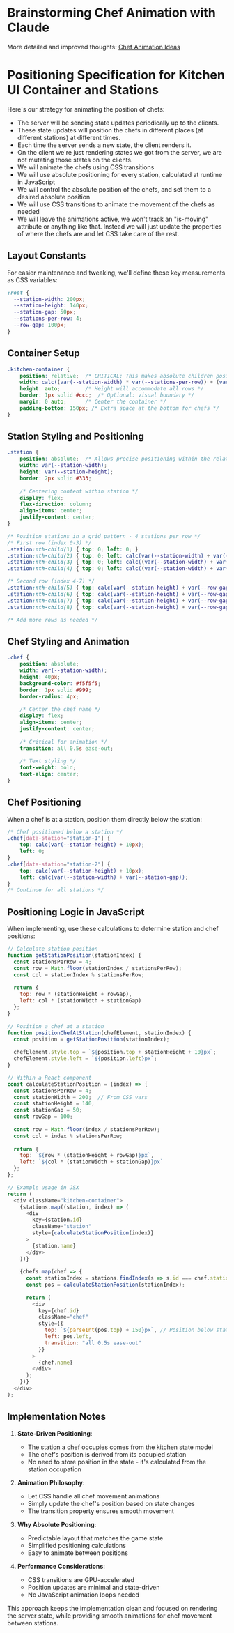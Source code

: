 # Brainstorming Chef Animation with Claude

More detailed and improved thoughts: [Chef Animation Ideas](https://claude.ai/share/fe5908af-987d-4247-9209-f1d8c72c7b24)


# Positioning Specification for Kitchen UI Container and Stations

Here's our strategy for animating the position of chefs:
* The server will be sending state updates periodically up to the clients.
* These state updates will position the chefs in different places (at different stations) at different times.
* Each time the server sends a new state, the client renders it.
* On the client we're just rendering states we got from the server, we are not mutating those states on the clients.
* We will animate the chefs using CSS transitions
* We will use absolute positioning for every station, calculated at runtime in JavaScript
* We will control the absolute position of the chefs, and set them to a desired absolute position
* We will use CSS transitions to animate the movement of the chefs as needed
* We will leave the animations active, we won't track an "is-moving" attribute or anything like that. Instead we will just update the properties of where the chefs are and let CSS take care of the rest.

## Layout Constants

For easier maintenance and tweaking, we'll define these key measurements as CSS variables:

```css
:root {
  --station-width: 200px;
  --station-height: 140px;
  --station-gap: 50px;
  --stations-per-row: 4;
  --row-gap: 100px;
}
```

## Container Setup
```css
.kitchen-container {
    position: relative;  /* CRITICAL: This makes absolute children position relative to this container */
    width: calc((var(--station-width) * var(--stations-per-row)) + (var(--station-gap) * (var(--stations-per-row) - 1)));
    height: auto;        /* Height will accommodate all rows */
    border: 1px solid #ccc;  /* Optional: visual boundary */
    margin: 0 auto;      /* Center the container */
    padding-bottom: 150px; /* Extra space at the bottom for chefs */
}
```

## Station Styling and Positioning
```css
.station {
    position: absolute;  /* Allows precise positioning within the relative container */
    width: var(--station-width);
    height: var(--station-height);
    border: 2px solid #333;
    
    /* Centering content within station */
    display: flex;
    flex-direction: column;
    align-items: center;
    justify-content: center;
}

/* Position stations in a grid pattern - 4 stations per row */
/* First row (index 0-3) */
.station:nth-child(1) { top: 0; left: 0; }
.station:nth-child(2) { top: 0; left: calc(var(--station-width) + var(--station-gap)); }
.station:nth-child(3) { top: 0; left: calc((var(--station-width) + var(--station-gap)) * 2); }
.station:nth-child(4) { top: 0; left: calc((var(--station-width) + var(--station-gap)) * 3); }

/* Second row (index 4-7) */
.station:nth-child(5) { top: calc(var(--station-height) + var(--row-gap)); left: 0; }
.station:nth-child(6) { top: calc(var(--station-height) + var(--row-gap)); left: calc(var(--station-width) + var(--station-gap)); }
.station:nth-child(7) { top: calc(var(--station-height) + var(--row-gap)); left: calc((var(--station-width) + var(--station-gap)) * 2); }
.station:nth-child(8) { top: calc(var(--station-height) + var(--row-gap)); left: calc((var(--station-width) + var(--station-gap)) * 3); }

/* Add more rows as needed */
```

## Chef Styling and Animation
```css
.chef {
    position: absolute;
    width: var(--station-width);
    height: 40px;
    background-color: #f5f5f5;
    border: 1px solid #999;
    border-radius: 4px;
    
    /* Center the chef name */
    display: flex;
    align-items: center;
    justify-content: center;
    
    /* Critical for animation */
    transition: all 0.5s ease-out;
    
    /* Text styling */
    font-weight: bold;
    text-align: center;
}
```

## Chef Positioning

When a chef is at a station, position them directly below the station:

```css
/* Chef positioned below a station */
.chef[data-station="station-1"] {
    top: calc(var(--station-height) + 10px);
    left: 0;
}
.chef[data-station="station-2"] {
    top: calc(var(--station-height) + 10px);
    left: calc(var(--station-width) + var(--station-gap));
}
/* Continue for all stations */
```

## Positioning Logic in JavaScript

When implementing, use these calculations to determine station and chef positions:

```javascript
// Calculate station position
function getStationPosition(stationIndex) {
  const stationsPerRow = 4;
  const row = Math.floor(stationIndex / stationsPerRow);
  const col = stationIndex % stationsPerRow;
  
  return {
    top: row * (stationHeight + rowGap),
    left: col * (stationWidth + stationGap)
  };
}

// Position a chef at a station
function positionChefAtStation(chefElement, stationIndex) {
  const position = getStationPosition(stationIndex);
  
  chefElement.style.top = `${position.top + stationHeight + 10}px`;
  chefElement.style.left = `${position.left}px`;
}

// Within a React component
const calculateStationPosition = (index) => {
  const stationsPerRow = 4;
  const stationWidth = 200;  // From CSS vars
  const stationHeight = 140;
  const stationGap = 50;
  const rowGap = 100;
  
  const row = Math.floor(index / stationsPerRow);
  const col = index % stationsPerRow;
  
  return {
    top: `${row * (stationHeight + rowGap)}px`,
    left: `${col * (stationWidth + stationGap)}px`
  };
};

// Example usage in JSX
return (
  <div className="kitchen-container">
    {stations.map((station, index) => (
      <div 
        key={station.id}
        className="station"
        style={calculateStationPosition(index)}
      >
        {station.name}
      </div>
    ))}
    
    {chefs.map(chef => {
      const stationIndex = stations.findIndex(s => s.id === chef.stationId);
      const pos = calculateStationPosition(stationIndex);
      
      return (
        <div 
          key={chef.id}
          className="chef"
          style={{
            top: `${parseInt(pos.top) + 150}px`, // Position below station
            left: pos.left,
            transition: "all 0.5s ease-out"
          }}
        >
          {chef.name}
        </div>
      );
    })}
  </div>
);
```

## Implementation Notes

1. **State-Driven Positioning**:
   - The station a chef occupies comes from the kitchen state model
   - The chef's position is derived from its occupied station
   - No need to store position in the state - it's calculated from the station occupation

2. **Animation Philosophy**:
   - Let CSS handle all chef movement animations
   - Simply update the chef's position based on state changes
   - The transition property ensures smooth movement

3. **Why Absolute Positioning**:
   - Predictable layout that matches the game state
   - Simplified positioning calculations
   - Easy to animate between positions

4. **Performance Considerations**:
   - CSS transitions are GPU-accelerated
   - Position updates are minimal and state-driven
   - No JavaScript animation loops needed

This approach keeps the implementation clean and focused on rendering the server state, while providing smooth animations for chef movement between stations.